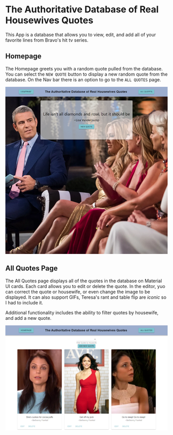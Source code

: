 # The Authoritative Database of Real Housewives Quotes

This App is a database that allows you to view, edit, and add all of your favorite lines from Bravo's hit tv series.

## Homepage

The Homepage greets you with a random quote pulled from the database. You can select the `NEW QUOTE` button to display a new random quote from the database. On the Nav bar there is an option to go to the `ALL QUOTES` page.

![homepage](https://github.com/SamCrouch/RH-front/blob/master/Homepage.png?raw=true)

## All Quotes Page

The All Quotes page displays all of the quotes in the database on Material UI cards. Each card allows you to edit or delete the quote. In the editor, yuo can correct the quote or housewife, or even change the image to be displayed. It can also support GIFs, Teresa's rant and table flip are *iconic* so I had to include it.

Additional functionality includes the ability to filter quotes by housewife, and add a new quote.

![All Quotes](https://github.com/SamCrouch/RH-front/blob/master/all-quotes.png?raw=true)
